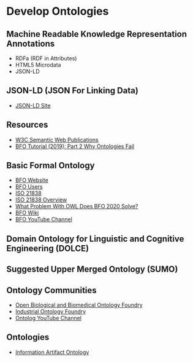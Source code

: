 # Develop Ontologies

## Machine Readable Knowledge Representation Annotations

* RDFa (RDF in Attributes)
* HTML5 Microdata
* JSON-LD

## JSON-LD (JSON For Linking Data)

* [JSON-LD Site](https://json-ld.org/)

## Resources

* [W3C Semantic Web Publications](w3c-semantic-web-publications.md)
* [BFO Tutorial (2019): Part 2 Why Ontologies Fail](https://youtu.be/w5d5KmBqw3w?list=PLyngZgIl3WTj6tWcypTLpCnYXu6o93kD4)

## Basic Formal Ontology
* [BFO Website](https://basic-formal-ontology.org)
* [BFO Users](https://basic-formal-ontology.org/users)
* [ISO 21838](https://standards.iso.org/iso-iec/21838/-2/ed-1/en/)
* [ISO 21838 Overview](https://youtu.be/_0masZPGLb0)
* [What Problem With OWL Does BFO 2020 Solve?](https://youtu.be/IDs7Pthdows)
* [BFO Wiki](https://github.com/bfo-ontology/BFO/wiki)
* [BFO YouTube Channel](https://www.youtube.com/channel/UC8rDbmRGP6A2bs6tn0AOErQ)

## Domain Ontology for Linguistic and Cognitive Engineering (DOLCE)

## Suggested Upper Merged Ontology (SUMO)

## Ontology Communities

* [Open Biological and Biomedical Ontology Foundry](https://www.obofoundry.org/)
* [Industrial Ontology Foundry](http://www.industrialontologies.org/)
* [Ontolog YouTube Channel](https://www.youtube.com/channel/UCKK2e8NZ9lyLDBpXY18O_Tg/featured)

## Ontologies

* [Information Artifact Ontology](http://www.obofoundry.org/ontology/iao.html)
